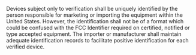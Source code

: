 Devices subject only to verification shall be uniquely identified by the person responsible for marketing or importing the equipment within the United States. However, the identification shall not be of a format which could be confused with the FCC Identifier required on certified, notified or type accepted equipment. The importer or manufacturer shall maintain adequate identification records to facilitate positive identification for each verified device.

